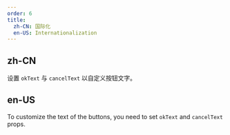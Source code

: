 ```yaml
---
order: 6
title:
  zh-CN: 国际化
  en-US: Internationalization
---
```


## zh-CN

设置 `okText` 与 `cancelText` 以自定义按钮文字。

## en-US

To customize the text of the buttons, you need to set `okText` and `cancelText` props.
